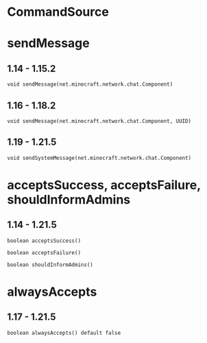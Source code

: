 # CommandSource

# sendMessage

## 1.14 - 1.15.2
`void sendMessage(net.minecraft.network.chat.Component)`

## 1.16 - 1.18.2
`void sendMessage(net.minecraft.network.chat.Component, UUID)`

## 1.19 - 1.21.5
`void sendSystemMessage(net.minecraft.network.chat.Component)`

# acceptsSuccess, acceptsFailure, shouldInformAdmins

## 1.14 - 1.21.5
`boolean acceptsSuccess()`

`boolean acceptsFailure()`

`boolean shouldInformAdmins()`

# alwaysAccepts

## 1.17 - 1.21.5
`boolean alwaysAccepts() default false`
